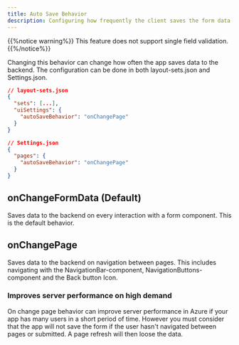 ```yaml
---
title: Auto Save Behavior
description: Configuring how frequently the client saves the form data
---
```


{{%notice warning%}}
This feature does not support single field validation.
{{%/notice%}}

Changing this behavior can change how often the app saves data to the backend.
The configuration can be done in both layout-sets.json and Settings.json.

```json
// layout-sets.json
{
  "sets": [...],
  "uiSettings": {
    "autoSaveBehavior": "onChangePage"
  }
}
```

```json
// Settings.json
{
  "pages": {
    "autoSaveBehavior": "onChangePage"
  }
}
```

## onChangeFormData (Default)

Saves data to the backend on every interaction with a form component.
This is the default behavior.

## onChangePage

Saves data to the backend on navigation between pages.
This includes navigating with the NavigationBar-component, NavigationButtons-component and the Back button Icon.

### Improves server performance on high demand

On change page behavior can improve server performance in Azure if your app has many users in a short period of time.
However you must consider that the app will not save the form if the user hasn't navigated between pages or submitted.
A page refresh will then loose the data.
